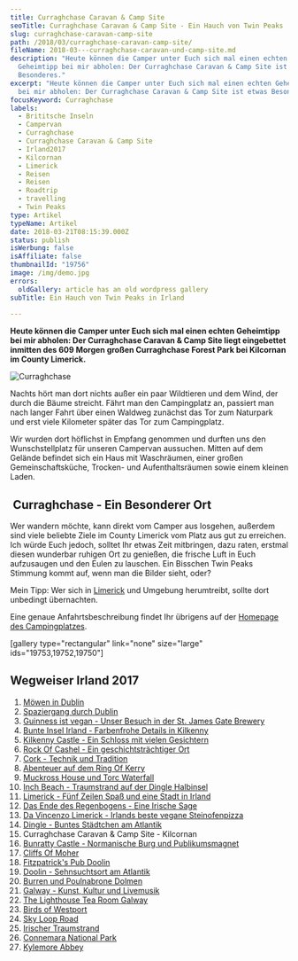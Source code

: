```yaml
---
title: Curraghchase Caravan & Camp Site
seoTitle: Curraghchase Caravan & Camp Site - Ein Hauch von Twin Peaks
slug: curraghchase-caravan-camp-site
path: /2018/03/curraghchase-caravan-camp-site/
fileName: 2018-03---curraghchase-caravan-und-camp-site.md
description: "Heute können die Camper unter Euch sich mal einen echten
  Geheimtipp bei mir abholen: Der Curraghchase Caravan & Camp Site ist etwas
  Besonderes."
excerpt: "Heute können die Camper unter Euch sich mal einen echten Geheimtipp
  bei mir abholen: Der Curraghchase Caravan & Camp Site ist etwas Besonderes."
focusKeyword: Curraghchase
labels:
  - Brititsche Inseln
  - Campervan
  - Curraghchase
  - Curraghchase Caravan & Camp Site
  - Irland2017
  - Kilcornan
  - Limerick
  - Reisen
  - Reisen
  - Roadtrip
  - travelling
  - Twin Peaks
type: Artikel
typeName: Artikel
date: 2018-03-21T08:15:39.000Z
status: publish
isWerbung: false
isAffiliate: false
thumbnailId: "19756"
image: /img/demo.jpg
errors:
  oldGallery: article has an old wordpress gallery
subTitle: Ein Hauch von Twin Peaks in Irland
  
---
```


**Heute können die Camper unter Euch sich mal einen echten Geheimtipp bei mir
abholen: Der Curraghchase Caravan &amp; Camp Site liegt eingebettet inmitten des
609 Morgen großen Curraghchase Forest Park bei Kilcornan im County Limerick.**

![Curraghchase](http://cardamonchai.com/wp-content/uploads/2018/02/40191781452_80849a6968_z-300x225.jpg)

Nachts hört man dort nichts außer ein paar Wildtieren und dem Wind, der durch
die Bäume streicht. Fährt man den Campingplatz an, passiert man nach langer
Fahrt über einen Waldweg zunächst das Tor zum Naturpark und erst viele Kilometer
später das Tor zum Campingplatz.

Wir wurden dort höflichst in Empfang genommen und durften uns den
Wunschstellplatz für unseren Campervan aussuchen. Mitten auf dem Gelände
befindet sich ein Haus mit Waschräumen, einer großen Gemeinschaftsküche,
Trocken- und Aufenthaltsräumen sowie einem kleinen Laden.

##  Curraghchase - Ein Besonderer Ort

Wer wandern möchte, kann direkt vom Camper aus losgehen, außerdem sind viele
beliebte Ziele im County Limerick vom Platz aus gut zu erreichen. Ich würde Euch
jedoch, solltet Ihr etwas Zeit mitbringen, dazu raten, erstmal diesen wunderbar
ruhigen Ort zu genießen, die frische Luft in Euch aufzusaugen und den Eulen zu
lauschen. Ein Bisschen Twin Peaks Stimmung kommt auf, wenn man die Bilder sieht,
oder?

Mein Tipp: Wer sich in [Limerick](/2018/02/limerick/) und Umgebung herumtreibt,
sollte dort unbedingt übernachten.

Eine genaue Anfahrtsbeschreibung findet Ihr übrigens auf der
[Homepage des Campingplatzes](http://www.curraghchase.info/).

[gallery type="rectangular" link="none" size="large" ids="19753,19752,19750"]

## Wegweiser Irland 2017

1.  [Möwen in Dublin](/2017/10/moewen-in-dublin/)
1.  [Spaziergang durch Dublin](/2017/10/kleiner-spaziergang-durch-dublin/)
1.  [Guinness ist vegan - Unser Besuch in der St. James Gate Brewery](/2017/10/guinness-ist-vegan-brauerei-besuch/)
1.  [Bunte Insel Irland - Farbenfrohe Details in Kilkenny](/2017/11/kilkenny-bunte-insel-irland/)
1.  [Kilkenny Castle - Ein Schloss mit vielen Gesichtern](/2017/11/kilkenny-castle/)
1.  [Rock Of Cashel - Ein geschichtsträchtiger Ort](/2017/11/rock-of-cashel/)
1.  [Cork - Technik und Tradition](/2017/12/cork/)
1.  [Abenteuer auf dem Ring Of Kerry](/2018/01/ring-of-kerry/)
1.  [Muckross House und Torc Waterfall](/2018/02/muckross-house-und-torc-waterfall-irland/)
1.  [Inch Beach - Traumstrand auf der Dingle Halbinsel](/2018/02/lieblingsstrand-inch-beach/)
1.  [Limerick - Fünf Zeilen Spaß und eine Stadt in Irland](/2018/02/limerick/)
1.  [Das Ende des Regenbogens - Eine Irische Sage](/2018/02/das-ende-des-regenbogens/)
1.  [Da Vincenzo Limerick - Irlands beste vegane Steinofenpizza](/2018/03/da-vincenzo-limerick/)
1.  [Dingle - Buntes Städtchen am Atlantik](/2018/03/dingle/)
1.  Curraghchase Caravan &amp; Camp Site - Kilcornan
1.  [Bunratty Castle - Normanische Burg und Publikumsmagnet](/2018/03/bunratty-castle/)
1.  [Cliffs Of Moher](/2018/04/cliffs-of-moher/)
1.  [Fitzpatrick's Pub Doolin](/2018/04/fitzpatricks-pub-doolin/)
1.  [Doolin - Sehnsuchtsort am Atlantik](/2018/04/doolin/)
1.  [Burren und Poulnabrone Dolmen](/2018/04/poulnabrone-dolmen-burren/)
1.  [Galway - Kunst, Kultur und Livemusik](/2018/04/galway/)
1.  [The Lighthouse Tea Room Galway](/2018/05/the-lighthouse-tea-room-galway/)
1.  [Birds of Westport](/2018/05/birds-of-westport/)
1.  [Sky Loop Road](/2018/05/sky-loop-road-clifden/)
1.  [Irischer Traumstrand](/2018/05/irischer-traumstrand/)
1.  [Connemara National Park](/2018/05/connemara-national-park/)
1.  [Kylemore Abbey](/2018/05/kylemore-abbey/)

  
